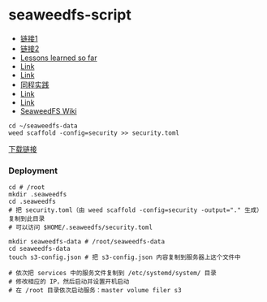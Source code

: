 # seaweedfs-script

* [链接1](https://gear.hermygong.com/p/seaweeds/)
* [链接2](https://github.com/seaweedfs/seaweedfs/discussions/5662)
* [Lessons learned so far](https://github.com/cycneuramus/seaweedfs-docker-swarm/issues/2)
* [Link](https://bambrow.com/20220107-seaweedfs-installation-guide/)
* [Link](http://blog.zollty.com/b/archive/summary-of-SeaweedFS-for-distributed-file-storage.html)
* [同程实践](https://mp.weixin.qq.com/s?src=11&timestamp=1749694141&ver=6047&signature=ZKsRdZox-D96YFSr3Frsk5mdgStIKdJYSIR2sN95uLxgseB1CnAx8ZlGzjjI3SHGOv5FUkgtMzuF1INJn48vNVQGFEaZOOpOSWGfhBV-tZEZlFl*Vv-BJdJoE4j6*5GG&new=1)
* [Link](https://github.com/Leif160519/seaweedfs)
* [Link](https://github.com/bingoohuang/blog/issues/57)
* [SeaweedFS Wiki](https://www.bookstack.cn/books/seaweedfs-wiki)

```
cd ~/seaweedfs-data
weed scaffold -config=security >> security.toml
```

[下载链接](https://github.com/seaweedfs/seaweedfs/releases/download/3.92/linux_amd64_full.tar.gz)

### Deployment

```shell
cd # /root
mkdir .seaweedfs
cd .seaweedfs
# 把 security.toml（由 weed scaffold -config=security -output="." 生成）复制到此目录
# 可以访问 $HOME/.seaweedfs/security.toml

mkdir seaweedfs-data # /root/seaweedfs-data
cd seaweedfs-data
touch s3-config.json # 把 s3-config.json 内容复制到服务器上这个文件中

# 依次把 services 中的服务文件复制到 /etc/systemd/system/ 目录
# 修改相应的 IP，然后启动并设置开机启动
# 在 /root 目录依次启动服务：master volume filer s3
```
